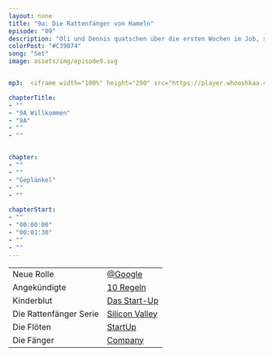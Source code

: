```yaml
---
layout: none
title: "9a: Die Rattenfänger von Hameln"
episode: "09"
description: "Oli und Dennis quatschen über die ersten Wochen im Job, strategic hiring im Design und Silicon Valley"
colorPost: "#C39074"
song: "Set"
image: assets/img/episode9.svg


mp3:  <iframe width="100%" height="200" src="https://player.whooshkaa.com/player/episode/id/105283?visual=true" frameborder="0"></iframe>

chapterTitle:
- ""
- "9A Willkommen"
- "9A"
- ""
- ""


chapter:
- ""
- ""
- "Geplänkel"
- ""
- ""

chapterStart:
- ""
- "00:00:00"
- "00:01:30"
- ""
- ""
---
```


<!-- nach 8 einträgen ein neues table erstellen, danke :) !-->

| | |
|:-|:-|
|Neue Rolle| [@Google](https://twitter.com/ediggs/status/850793159747620865?s=08)|
|Angekündigte| [10 Regeln](https://medium.com/@jackiebo/joining-a-new-team-20271206a62d)|
|Kinderblut| [Das Start-Up](http://www.nerdcore.de/2017/06/04/we-drink-young-blood-for-8k-bucks-a-pop/)|
|Die Rattenfänger Serie| [Silicon Valley](http://www.serienjunkies.de/silicon-valley/) |
|Die Flöten| [StartUp](http://www.piedpiper.com/) |
|Die Fänger| [Company](http://www.hooli.xyz/) |
